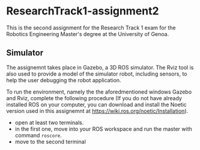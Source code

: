 # ResearchTrack1-assignment2
This is the second assignment for the Research Track 1 exam for the Robotics Engineering Master's degree at the University of Genoa.

## Simulator
The assignemnt takes place in Gazebo, a 3D ROS simulator. The Rviz tool is also used to provide a model of the simulator robot, including sensors, to help the user debugging the robot application.

To run the environment, namely the the aforedmentioned windows Gazebo and Rviz, complete the following procedure (If you do not have already installed ROS on your computer, you can download and install the Noetic version used in this assignemnt at https://wiki.ros.org/noetic/Installation).
* open at least two terminals.
* in the first one, move into your ROS workspace and run the master with command `roscore`.
* move to the second terminal


